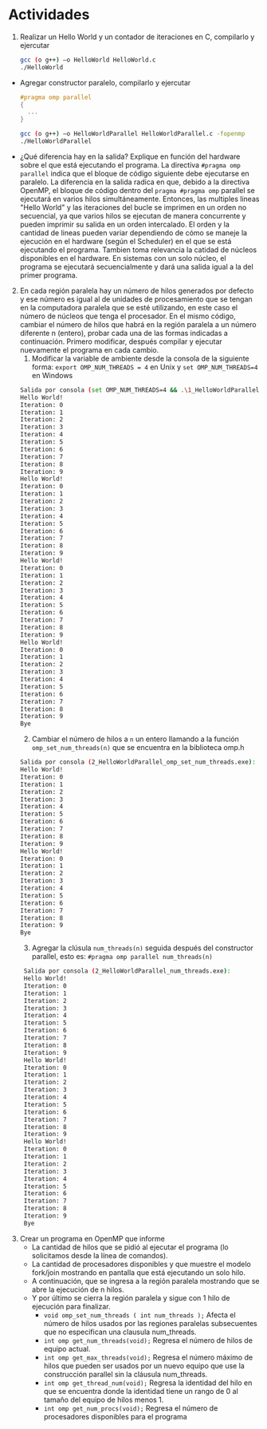 # Actividades

1. Realizar un Hello World y un contador de iteraciones en C, compilarlo y ejercutar
   ```bash
   gcc (o g++) –o HelloWorld HelloWorld.c
   ./HelloWorld
   ```

- Agregar constructor paralelo, compilarlo y ejercutar

  ```C
  #pragma omp parallel
  {
  	...
  }
  ```

  ```bash
  gcc (o g++) –o HelloWorldParallel HelloWorldParallel.c -fopenmp
  ./HelloWorldParallel
  ```

- ¿Qué diferencia hay en la salida? Explique en función del hardware sobre el que está ejecutando el programa.
  La directiva `#pragma omp parallel` indica que el bloque de código siguiente debe ejecutarse en paralelo. La diferencia en la salida radica en que, debido a la directiva OpenMP, el bloque de código dentro del `pragma #pragma omp` parallel se ejecutará en varios hilos simultáneamente. Entonces, las multiples lineas "Hello World" y las iteraciones del bucle se imprimen en un orden no secuencial, ya que varios hilos se ejecutan de manera concurrente y pueden imprimir su salida en un orden intercalado. El orden y la cantidad de lineas pueden variar dependiendo de cómo se maneje la ejecución en el hardware (según el Scheduler) en el que se está ejecutando el programa. Tambien toma relevancia la catidad de núcleos disponibles en el hardware. En sistemas con un solo núcleo, el programa se ejecutará secuencialmente y dará una salida igual a la del primer programa.

2. En cada región paralela hay un número de hilos generados por defecto y ese número es igual al de unidades de procesamiento que se tengan en la computadora paralela que se esté utilizando, en este caso el número de núcleos que tenga el procesador.
   En el mismo código, cambiar el número de hilos que habrá en la región paralela a un número diferente n (entero), probar cada una de las formas indicadas a continuación. Primero modificar, después compilar y ejecutar nuevamente el programa en cada cambio.
   1. Modificar la variable de ambiente desde la consola de la siguiente forma:
      `export OMP_NUM_THREADS = 4` en Unix y `set OMP_NUM_THREADS=4` en Windows
   ```bash
   Salida por consola (set OMP_NUM_THREADS=4 && .\1_HelloWorldParallel.exe):
   Hello World!
   Iteration: 0
   Iteration: 1
   Iteration: 2
   Iteration: 3
   Iteration: 4
   Iteration: 5
   Iteration: 6
   Iteration: 7
   Iteration: 8
   Iteration: 9
   Hello World!
   Iteration: 0
   Iteration: 1
   Iteration: 2
   Iteration: 3
   Iteration: 4
   Iteration: 5
   Iteration: 6
   Iteration: 7
   Iteration: 8
   Iteration: 9
   Hello World!
   Iteration: 0
   Iteration: 1
   Iteration: 2
   Iteration: 3
   Iteration: 4
   Iteration: 5
   Iteration: 6
   Iteration: 7
   Iteration: 8
   Iteration: 9
   Hello World!
   Iteration: 0
   Iteration: 1
   Iteration: 2
   Iteration: 3
   Iteration: 4
   Iteration: 5
   Iteration: 6
   Iteration: 7
   Iteration: 8
   Iteration: 9
   Bye
   ```
   2. Cambiar el número de hilos a `n` un entero llamando a la función `omp_set_num_threads(n)` que se encuentra en la biblioteca omp.h
   ```bash
   Salida por consola (2_HelloWorldParallel_omp_set_num_threads.exe):
   Hello World!
   Iteration: 0
   Iteration: 1
   Iteration: 2
   Iteration: 3
   Iteration: 4
   Iteration: 5
   Iteration: 6
   Iteration: 7
   Iteration: 8
   Iteration: 9
   Hello World!
   Iteration: 0
   Iteration: 1
   Iteration: 2
   Iteration: 3
   Iteration: 4
   Iteration: 5
   Iteration: 6
   Iteration: 7
   Iteration: 8
   Iteration: 9
   Bye
   ```
   3. Agregar la clúsula `num_threads(n)` seguida después del constructor parallel, esto es: `#pragma omp parallel num_threads(n)`
   ```bash
    Salida por consola (2_HelloWorldParallel_num_threads.exe):
    Hello World!
    Iteration: 0
    Iteration: 1
    Iteration: 2
    Iteration: 3
    Iteration: 4
    Iteration: 5
    Iteration: 6
    Iteration: 7
    Iteration: 8
    Iteration: 9
    Hello World!
    Iteration: 0
    Iteration: 1
    Iteration: 2
    Iteration: 3
    Iteration: 4
    Iteration: 5
    Iteration: 6
    Iteration: 7
    Iteration: 8
    Iteration: 9
    Hello World!
    Iteration: 0
    Iteration: 1
    Iteration: 2
    Iteration: 3
    Iteration: 4
    Iteration: 5
    Iteration: 6
    Iteration: 7
    Iteration: 8
    Iteration: 9
    Bye
   ```
3. Crear un programa en OpenMP que informe
   - La cantidad de hilos que se pidió al ejecutar el programa (lo solicitamos desde la línea de comandos).
   - La cantidad de procesadores disponibles y que muestre el modelo fork/join mostrando en pantalla que está ejecutando un solo hilo.
   - A continuación, que se ingresa a la región paralela mostrando que se abre la ejecución de n hilos.
   - Y por último se cierra la región paralela y sigue con 1 hilo de ejecución para finalizar.
     - `void omp_set_num_threads ( int num_threads );` Afecta el número de hilos usados por las regiones paralelas subsecuentes que no especifican una clausula num_threads.
     - `int omp get_num_threads(void);` Regresa el número de hilos de equipo actual.
     - `int omp get_max_threads(void);` Regresa el número máximo de hilos que pueden ser usados por un nuevo equipo que use la construcción parallel sin la cláusula num_threads.
     - `int omp get_thread_num(void);` Regresa la identidad del hilo en que se encuentra donde la identidad tiene un rango de 0 al tamaño del equipo de hilos menos 1.
     - `int omp get_num_procs(void);` Regresa el número de procesadores disponibles para el programa
